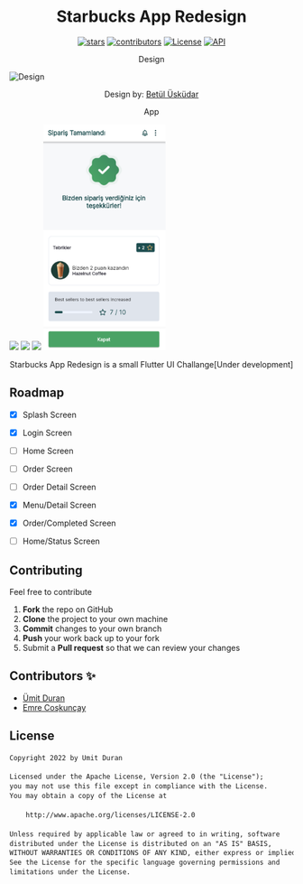 <h1 align="center"> Starbucks App Redesign </h1>

<p align="center">
 <a href=""><img alt="stars" src="https://img.shields.io/github/stars/durannumit/starbucks-redesign"/></a>
 <a href=""><img alt="contributors" src="https://img.shields.io/github/contributors/durannumit/starbucks-redesign"/></a>
 <a href="https://opensource.org/licenses/Apache-2.0"><img alt="License" src="https://img.shields.io/badge/License-Apache%202.0-blue.svg"/></a>
  <a href="https://twitter.com/flutterist"><img alt="API" src="https://img.shields.io/twitter/follow/flutterist?style=social"/></a>


</p>

<p align="center">
  Design
</p>

![Design](https://github.com/durannumit/starbucks-redesign/blob/main/screenshots/design.png)
<p align="center">
  Design by: <a href="https://t.co/460gSXFNrv">Betül Üsküdar</a>
</p>

<p align="center">
  App 
</p>

<img src="https://github.com/durannumit/starbucks-redesign/blob/main/screenshots/app.png" height="400"> <img src="https://github.com/durannumit/starbucks-redesign/blob/main/screenshots/login.png" height="400"> <img src="https://user-images.githubusercontent.com/29631083/151706246-d89de59d-93d2-48a8-8d49-d4c0ddecc8e3.png" height="400"> <img src="https://github.com/durannumit/starbucks-redesign/blob/main/screenshots/order_completed.png" height="400">




<p align="center">
Starbucks App Redesign is a small Flutter UI Challange[Under development]
</p>


## Roadmap

 * [x] Splash Screen
 * [x] Login Screen
 * [ ] Home Screen
 * [ ] Order Screen
 * [ ] Order Detail Screen
 * [x] Menu/Detail Screen
 * [x] Order/Completed Screen
 * [ ] Home/Status Screen


##  Contributing

Feel free to contribute

 1. **Fork** the repo on GitHub
 2. **Clone** the project to your own machine
 3. **Commit** changes to your own branch
 4. **Push** your work back up to your fork
 5. Submit a **Pull request** so that we can review your changes


## Contributors ✨


* [Ümit Duran](https://github.com/durannumit)
* [Emre Coşkunçay](https://github.com/coskuncay)


## License

```xml
Copyright 2022 by Umit Duran

Licensed under the Apache License, Version 2.0 (the "License");
you may not use this file except in compliance with the License.
You may obtain a copy of the License at

    http://www.apache.org/licenses/LICENSE-2.0

Unless required by applicable law or agreed to in writing, software
distributed under the License is distributed on an "AS IS" BASIS,
WITHOUT WARRANTIES OR CONDITIONS OF ANY KIND, either express or implied.
See the License for the specific language governing permissions and
limitations under the License.
```
